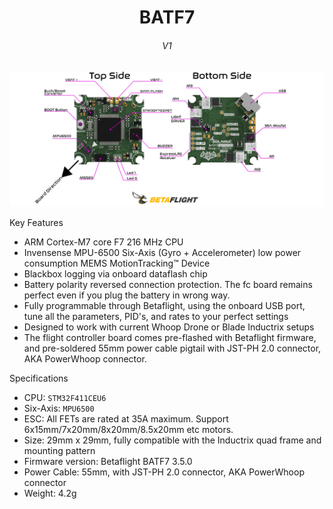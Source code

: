 <div align="center">
  <b>
   <h1>
      BATF7
   </h1>
   <h6>
     V1
   </h6>
  </b>

<img src="IMAGEs/Pins.png">
</div>

Key Features
* ARM Cortex-M7 core F7 216 MHz CPU
* Invensense MPU-6500 Six-Axis (Gyro + Accelerometer) low power consumption MEMS MotionTracking™ Device
* Blackbox logging via onboard dataflash chip
* Battery polarity reversed connection protection. The fc board remains perfect even if you plug the battery in wrong way.
* Fully programmable through Betaflight, using the onboard USB port, tune all the parameters, PID's, and rates to your perfect settings
* Designed to work with current Whoop Drone or Blade Inductrix setups
* The flight controller board comes pre-flashed with Betaflight firmware, and pre-soldered 55mm power cable pigtail with JST-PH 2.0 connector, AKA PowerWhoop connector.

Specifications
* CPU: `STM32F411CEU6`
* Six-Axis: `MPU6500`
* ESC: All FETs are rated at 35A maximum. Support 6x15mm/7x20mm/8x20mm/8.5x20mm etc motors.
* Size: 29mm x 29mm, fully compatible with the Inductrix quad frame and mounting pattern
* Firmware version: Betaflight BATF7 3.5.0
* Power Cable: 55mm, with JST-PH 2.0 connector, AKA PowerWhoop connector
* Weight: 4.2g 
